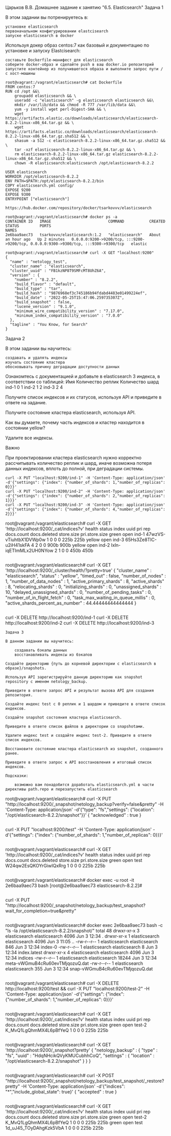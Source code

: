 Царьков В.В.
Домашнее задание к занятию "6.5. Elasticsearch"
Задача 1

В этом задании вы потренируетесь в:

    установке elasticsearch
    первоначальном конфигурировании elastcisearch
    запуске elasticsearch в docker

Используя докер образ centos:7 как базовый и документацию по установке и запуску Elastcisearch:

    составьте Dockerfile-манифест для elasticsearch
    соберите docker-образ и сделайте push в ваш docker.io репозиторий
    запустите контейнер из получившегося образа и выполните запрос пути / c хост-машины
```
root@vagrant:/vagrant/elasticsearch# cat Dockerfile
FROM centos:7
RUN cd /opt &&\
    groupadd elasticsearch && \
    useradd -c "elasticsearch" -g elasticsearch elasticsearch &&\
    mkdir /var/lib/data && chmod -R 777 /var/lib/data &&\
    yum -y install wget perl-Digest-SHA && \
    wget https://artifacts.elastic.co/downloads/elasticsearch/elasticsearch-8.2.2-linux-x86_64.tar.gz && \
    wget https://artifacts.elastic.co/downloads/elasticsearch/elasticsearch-8.2.2-linux-x86_64.tar.gz.sha512 && \
    shasum -a 512 -c elasticsearch-8.2.2-linux-x86_64.tar.gz.sha512 && \
    tar -xzf elasticsearch-8.2.2-linux-x86_64.tar.gz && \
    rm elasticsearch-8.2.2-linux-x86_64.tar.gz elasticsearch-8.2.2-linux-x86_64.tar.gz.sha512 && \
    chown -R elasticsearch:elasticsearch /opt/elasticsearch-8.2.2

USER elasticsearch
WORKDIR /opt/elasticsearch-8.2.2
ENV PATH=$PATH:/opt/elasticsearch-8.2.2/bin
COPY elasticsearch.yml config/
EXPOSE 9200
EXPOSE 9300
ENTRYPOINT ["elasticsearch"]
```
```
https://hub.docker.com/repository/docker/tsarkovvv/elasticsearch
```
```
root@vagrant:/vagrant/elasticsearch# docker ps -a
CONTAINER ID   IMAGE                         COMMAND           CREATED             STATUS         PORTS                                                                                  NAMES
2e6baa9aec73   tsarkovvv/elasticsearch:1.2   "elasticsearch"   About an hour ago   Up 2 minutes   0.0.0.0:9200->9200/tcp, :::9200->9200/tcp, 0.0.0.0:9300->9300/tcp, :::9300->9300/tcp   elastic
```
```
root@vagrant:/vagrant/elasticsearch# curl -X GET "localhost:9200"
{
  "name" : "netology_test",
  "cluster_name" : "elasticsearch",
  "cluster_uuid" : "FB1kzNP8T9SMFcMT8UhZ6A",
  "version" : {
    "number" : "8.2.2",
    "build_flavor" : "default",
    "build_type" : "tar",
    "build_hash" : "9876968ef3c745186b94fdabd4483e01499224ef",
    "build_date" : "2022-05-25T15:47:06.259735307Z",
    "build_snapshot" : false,
    "lucene_version" : "9.1.0",
    "minimum_wire_compatibility_version" : "7.17.0",
    "minimum_index_compatibility_version" : "7.0.0"
  },
  "tagline" : "You Know, for Search"
}
```
Задача 2

В этом задании вы научитесь:

    создавать и удалять индексы
    изучать состояние кластера
    обосновывать причину деградации доступности данных

Ознакомтесь с документацией и добавьте в elasticsearch 3 индекса, в соответствии со таблицей:
Имя 	Количество реплик 	Количество шард
ind-1 	0 	1
ind-2 	1 	2
ind-3 	2 	4

Получите список индексов и их статусов, используя API и приведите в ответе на задание.

Получите состояние кластера elasticsearch, используя API.

Как вы думаете, почему часть индексов и кластер находится в состоянии yellow?

Удалите все индексы.

Важно

При проектировании кластера elasticsearch нужно корректно рассчитывать количество реплик и шард, иначе возможна потеря данных индексов, вплоть до полной, при деградации системы.
```
curl -X PUT "localhost:9200/ind-1" -H 'Content-Type: application/json' -d'{"settings": {"index": {"number_of_shards": 1,"number_of_replicas": 0}}}'
curl -X PUT "localhost:9200/ind-2" -H 'Content-Type: application/json' -d'{"settings": {"index": {"number_of_shards": 2,"number_of_replicas": 1}}}'
curl -X PUT "localhost:9200/ind-3" -H 'Content-Type: application/json' -d'{"settings": {"index": {"number_of_shards": 4,"number_of_replicas": 2}}}'
```
root@vagrant:/vagrant/elasticsearch# curl -X GET 'http://localhost:9200/_cat/indices?v'
health status index uuid                   pri rep docs.count docs.deleted store.size pri.store.size
green  open   ind-1 47wzVS-vTiuhtbX1DVWp0w   1   0          0            0       225b           225b
yellow open   ind-3 65Hs3Ze8TlC-u2iH41skFA   4   2          0            0       900b           900b
yellow open   ind-2 Ixln-iqETImMLx2UH0NYow   2   1          0            0       450b           450b
```
```
root@vagrant:/vagrant/elasticsearch# curl -X GET 'http://localhost:9200/_cluster/health/?pretty=true'
{
  "cluster_name" : "elasticsearch",
  "status" : "yellow",
  "timed_out" : false,
  "number_of_nodes" : 1,
  "number_of_data_nodes" : 1,
  "active_primary_shards" : 8,
  "active_shards" : 8,
  "relocating_shards" : 0,
  "initializing_shards" : 0,
  "unassigned_shards" : 10,
  "delayed_unassigned_shards" : 0,
  "number_of_pending_tasks" : 0,
  "number_of_in_flight_fetch" : 0,
  "task_max_waiting_in_queue_millis" : 0,
  "active_shards_percent_as_number" : 44.44444444444444
}
```
```
curl -X DELETE http://localhost:9200/ind-1
curl -X DELETE http://localhost:9200/ind-2
curl -X DELETE http://localhost:9200/ind-3
```
Задача 3

В данном задании вы научитесь:

    создавать бэкапы данных
    восстанавливать индексы из бэкапов

Создайте директорию {путь до корневой директории с elasticsearch в образе}/snapshots.

Используя API зарегистрируйте данную директорию как snapshot repository c именем netology_backup.

Приведите в ответе запрос API и результат вызова API для создания репозитория.

Создайте индекс test с 0 реплик и 1 шардом и приведите в ответе список индексов.

Создайте snapshot состояния кластера elasticsearch.

Приведите в ответе список файлов в директории со snapshotами.

Удалите индекс test и создайте индекс test-2. Приведите в ответе список индексов.

Восстановите состояние кластера elasticsearch из snapshot, созданного ранее.

Приведите в ответе запрос к API восстановления и итоговый список индексов.

Подсказки:

    возможно вам понадобится доработать elasticsearch.yml в части директивы path.repo и перезапустить elasticsearch
```
root@vagrant:/vagrant/elasticsearch# curl -X PUT "http://localhost:9200/_snapshot/netology_backup?verify=false&pretty" -H 'Content-Type: application/json' -d'{"type": "fs","settings": {"location": "/opt/elasticsearch-8.2.2/snapshot"}}'
{
  "acknowledged" : true
}
```
```
curl -X PUT "localhost:9200/test" -H 'Content-Type: application/json' -d'{"settings": {"index": {"number_of_shards": 1,"number_of_replicas": 0}}}'
```
```
root@vagrant:/vagrant/elasticsearch# curl -X GET 'http://localhost:9200/_cat/indices?v'
health status index uuid                   pri rep docs.count docs.deleted store.size pri.store.size
green  open   test  W24qw2EsQKOYrGiwIQxRrg   1   0          0            0       225b           225b
```
```
root@vagrant:/vagrant/elasticsearch# docker exec -u root -it 2e6baa9aec73 bash
[root@2e6baa9aec73 elasticsearch-8.2.2]#
```
```
curl -X PUT "http://localhost:9200/_snapshot/netology_backup/test_snapshot?wait_for_completion=true&pretty"
```
```
root@vagrant:/vagrant/elasticsearch# docker exec 2e6baa9aec73 bash -c "ls -la /opt/elasticsearch-8.2.2/snapshot/"
total 48
drwxr-xr-x 3 elasticsearch elasticsearch  4096 Jun  3 12:34 .
drwxr-xr-x 1 elasticsearch elasticsearch  4096 Jun  3 11:05 ..
-rw-r--r-- 1 elasticsearch elasticsearch   846 Jun  3 12:34 index-0
-rw-r--r-- 1 elasticsearch elasticsearch     8 Jun  3 12:34 index.latest
drwxr-xr-x 4 elasticsearch elasticsearch  4096 Jun  3 12:34 indices
-rw-r--r-- 1 elasticsearch elasticsearch 18244 Jun  3 12:34 meta-vWGmuB4cRu60evTMjqozuQ.dat
-rw-r--r-- 1 elasticsearch elasticsearch   355 Jun  3 12:34 snap-vWGmuB4cRu60evTMjqozuQ.dat
```
```
root@vagrant:/vagrant/elasticsearch# curl -X DELETE http://localhost:9200/test && curl -X PUT "localhost:9200/test-2" -H 'Content-Type: application/json' -d'{"settings": {"index": {"number_of_shards": 1,"number_of_replicas": 0}}}'
```
```
root@vagrant:/vagrant/elasticsearch# curl -X GET 'http://localhost:9200/_cat/indices?v'
health status index  uuid                   pri rep docs.count docs.deleted store.size pri.store.size
green  open   test-2 K_MvQ1LgQhmMX4L6pBfYeQ   1   0          0            0       225b           225b
```
```
root@vagrant:/vagrant/elasticsearch# curl -X GET 'http://localhost:9200/_snapshot?pretty'
{
  "netology_backup" : {
    "type" : "fs",
    "uuid" : "HdqNHcikQVyKMUCubhhCoQ",
    "settings" : {
      "location" : "/opt/elasticsearch-8.2.2/snapshot"
    }
  }
}
```
```
root@vagrant:/vagrant/elasticsearch# curl -X POST "http://localhost:9200/_snapshot/netology_backup/test_snapshot/_restore?pretty" -H 'Content-Type: application/json' -d'{"indices": "*","include_global_state": true}'
{
  "accepted" : true
}
```
```
root@vagrant:/vagrant/elasticsearch# curl -X GET 'http://localhost:9200/_cat/indices?v'
health status index  uuid                   pri rep docs.count docs.deleted store.size pri.store.size
green  open   test-2 K_MvQ1LgQhmMX4L6pBfYeQ   1   0          0            0       225b           225b
green  open   test   1d_uJ45_TOyDAhgKzk5VbA   1   0          0            0       225b           225b
```
